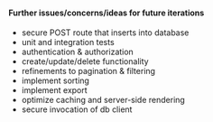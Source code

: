 #### Further issues/concerns/ideas for future iterations
- secure POST route that inserts into database
- unit and integration tests
- authentication & authorization
- create/update/delete functionality
- refinements to pagination & filtering
- implement sorting
- implement export
- optimize caching and server-side rendering
- secure invocation of db client
